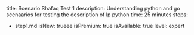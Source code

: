 title: Scenario Shafaq Test 1
description: Understanding python and go scenaarios for testing the description of lp python
time: 25 minutes
steps:
  - step1.md
isNew: trueee
isPremium: true
isAvailable: true
level: expert
